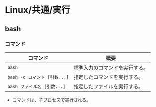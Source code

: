 # Linux/共通/実行

## bash

### コマンド

| コマンド                     | 概要                           |
| ---------------------------- | ------------------------------ |
| `bash`                       | 標準入力のコマンドを実行する。 |
| `bash -c コマンド [引数...]` | 指定したコマンドを実行する。   |
| `bash ファイル名 [引数...]`  | 指定したファイルを実行する。   |

- コマンドは、子プロセスで実行される。
